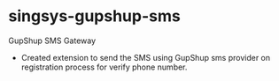 # singsys-gupshup-sms
GupShup SMS Gateway
- Created extension to send the SMS using GupShup sms provider on registration process for verify phone number.
